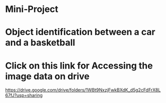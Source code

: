 # Mini-Project
# Object identification between a car and a basketball
# Click on this link for Accessing the image data on drive
https://drive.google.com/drive/folders/1WBt9NxzjFwkBXdK_d5g2cFdFrX8L67fJ?usp=sharing
